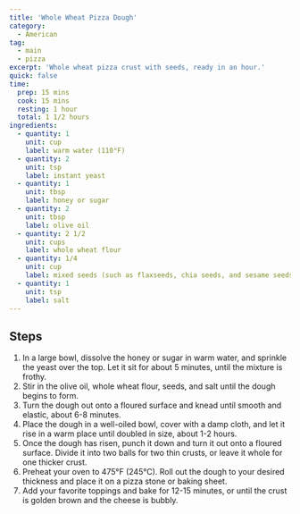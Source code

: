 ```yaml
---
title: 'Whole Wheat Pizza Dough'
category:
  - American
tag:
  - main
  - pizza
excerpt: 'Whole wheat pizza crust with seeds, ready in an hour.'
quick: false
time:
  prep: 15 mins
  cook: 15 mins
  resting: 1 hour
  total: 1 1/2 hours
ingredients:
  - quantity: 1
    unit: cup
    label: warm water (110°F)
  - quantity: 2
    unit: tsp
    label: instant yeast
  - quantity: 1
    unit: tbsp
    label: honey or sugar
  - quantity: 2
    unit: tbsp
    label: olive oil
  - quantity: 2 1/2
    unit: cups
    label: whole wheat flour
  - quantity: 1/4
    unit: cup
    label: mixed seeds (such as flaxseeds, chia seeds, and sesame seeds)
  - quantity: 1
    unit: tsp
    label: salt
---
```


## Steps

1. In a large bowl, dissolve the honey or sugar in warm water, and sprinkle the yeast over the top. Let it sit for about 5 minutes, until the mixture is frothy.
2. Stir in the olive oil, whole wheat flour, seeds, and salt until the dough begins to form.
3. Turn the dough out onto a floured surface and knead until smooth and elastic, about 6-8 minutes.
4. Place the dough in a well-oiled bowl, cover with a damp cloth, and let it rise in a warm place until doubled in size, about 1-2 hours.
5. Once the dough has risen, punch it down and turn it out onto a floured surface. Divide it into two balls for two thin crusts, or leave it whole for one thicker crust.
6. Preheat your oven to 475°F (245°C). Roll out the dough to your desired thickness and place it on a pizza stone or baking sheet.
7. Add your favorite toppings and bake for 12-15 minutes, or until the crust is golden brown and the cheese is bubbly.